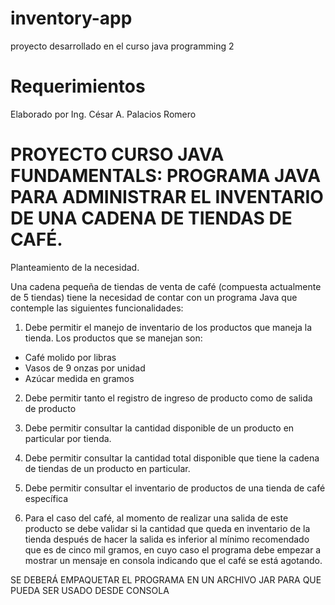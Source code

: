 # inventory-app
proyecto desarrollado en el curso java programming 2

# Requerimientos

Elaborado por Ing. César A. Palacios Romero

# PROYECTO CURSO JAVA FUNDAMENTALS: PROGRAMA JAVA PARA ADMINISTRAR EL INVENTARIO DE UNA CADENA DE TIENDAS DE CAFÉ.

Planteamiento de la necesidad.

Una cadena pequeña de tiendas de venta de café (compuesta actualmente de 5 tiendas) tiene la
necesidad de contar con un programa Java que contemple las siguientes funcionalidades:

1. Debe permitir el manejo de inventario de los productos que maneja la tienda.
Los productos que se manejan son:
- Café molido por libras
- Vasos de 9 onzas por unidad
- Azúcar medida en gramos

2. Debe permitir tanto el registro de ingreso de producto como de salida de producto

3. Debe permitir consultar la cantidad disponible de un producto en particular por tienda.

4. Debe permitir consultar la cantidad total disponible que tiene la cadena de tiendas de un
producto en particular.

5. Debe permitir consultar el inventario de productos de una tienda de café específica

6. Para el caso del café, al momento de realizar una salida de este producto se debe validar si
la cantidad que queda en inventario de la tienda después de hacer la salida es inferior al
mínimo recomendado que es de cinco mil gramos, en cuyo caso el programa debe empezar
a mostrar un mensaje en consola indicando que el café se está agotando.

SE DEBERÁ EMPAQUETAR EL PROGRAMA EN UN ARCHIVO JAR PARA QUE PUEDA SER USADO DESDE
CONSOLA
